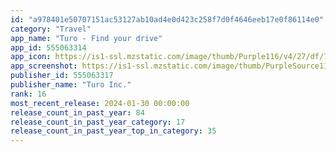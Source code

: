 ```yaml
---
id: "a978401e50707151ac53127ab10ad4e0d423c258f7d0f4646eeb17e0f86114e0"
category: "Travel"
app_name: "Turo - Find your drive"
app_id: 555063314
app_icon: https://is1-ssl.mzstatic.com/image/thumb/Purple116/v4/27/df/71/27df71cf-f4a1-72ef-1691-e04eca81fb49/AppIcon-0-0-1x_U007ephone-0-0-85-220-0.png/1024x1024bb.png
app_screenshot: https://is1-ssl.mzstatic.com/image/thumb/PurpleSource116/v4/c2/fa/c6/c2fac6b1-8be9-3418-97a2-64cf966370a6/1193da7b-9114-42db-94dd-683eadca227a_2401_app-store_6.5-1.jpg/1284x2778bb.png
publisher_id: 555063317
publisher_name: "Turo Inc."
rank: 16
most_recent_release: 2024-01-30 00:00:00
release_count_in_past_year: 84
release_count_in_past_year_category: 17
release_count_in_past_year_top_in_category: 35
---
```

